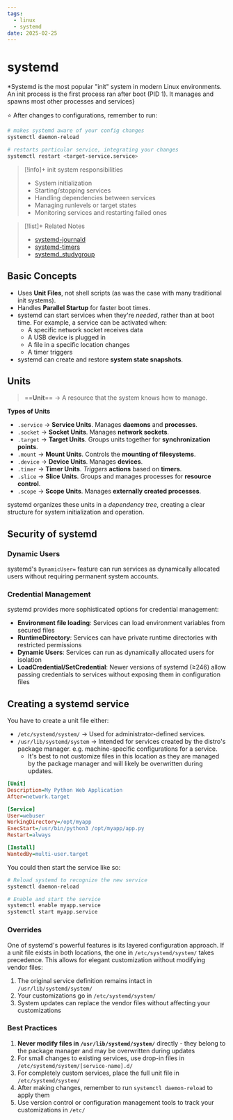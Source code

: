 ```yaml
---
tags:
  - linux
  - systemd
date: 2025-02-25
---
```

# systemd
*Systemd is the most popular "init" system in modern Linux environments. An init process is the first process ran after boot (PID 1). It manages and spawns most other processes and services}

⭐ After changes to configurations, remember to run:

```bash
# makes systemd aware of your config changes
systemctl daemon-reload 

# restarts particular service, integrating your changes
systemctl restart <target-service.service>
```

> [!info]+ init system responsibilities
> - System initialization
> - Starting/stopping services
> - Handling dependencies between services
> - Managing runlevels or target states
> - Monitoring services and restarting failed ones

> [!list]+ Related Notes
> - [systemd-journald](systemd-journald.md)
> - [systemd-timers](systemd-timers.md)
> - [systemd_studygroup](../Works-in-Progress/systemd_studygroup.md)

## Basic Concepts

- Uses **Unit Files**, not shell scripts (as was the case with many traditional init systems).
- Handles **Parallel Startup** for faster boot times.
- systemd can start services when they're *needed*, rather than at boot time. For example, a service can be activated when:
	- A specific network socket receives data
	- A USB device is plugged in
	- A file in a specific location changes
	- A timer triggers
- systemd can create and restore **system state snapshots**.

## Units
> ==**Unit**== → A resource that the system knows how to manage.

**Types of Units**
- `.service` → **Service Units**. Manages **daemons** and **processes**.
- `.socket` → **Socket Units**. Manages **network sockets**.
- `.target` → **Target Units**. Groups units together for **synchronization points**.
- `.mount` → **Mount Units**. Controls the **mounting of filesystems**.
- `.device` → **Device Units**. Manages **devices**.
- `.timer` → **Timer Units**. *Triggers* **actions** based on **timers**.
- `.slice` → **Slice Units**. Groups and manages processes for **resource control**.
- `.scope` → **Scope Units**. Manages **externally created processes**.

systemd organizes these units in a *dependency tree*, creating a clear structure for system initialization and operation.

## Security of systemd

### Dynamic Users
systemd's `DynamicUser=` feature can run services as dynamically allocated users without requiring permanent system accounts.

### Credential Management
systemd provides more sophisticated options for credential management:

- **Environment file loading**: Services can load environment variables from secured files
- **RuntimeDirectory**: Services can have private runtime directories with restricted permissions
- **Dynamic Users**: Services can run as dynamically allocated users for isolation
- **LoadCredential/SetCredential**: Newer versions of systemd (≥246) allow passing credentials to services without exposing them in configuration files

## Creating a systemd service
You have to create a unit file either:
- `/etc/systemd/system/` → Used for administrator-defined services.
- `/usr/lib/systemd/system` → Intended for services created by the distro's package manager. e.g. machine-specific configurations for a service.
	- It's best to not customize files in this location as they are managed by the package manager and will likely be overwritten during updates.

```ini
[Unit]
Description=My Python Web Application
After=network.target

[Service]
User=webuser
WorkingDirectory=/opt/myapp
ExecStart=/usr/bin/python3 /opt/myapp/app.py
Restart=always

[Install]
WantedBy=multi-user.target
```

You could then start the service like so:
```bash
# Reload systemd to recognize the new service
systemctl daemon-reload

# Enable and start the service
systemctl enable myapp.service
systemctl start myapp.service
```

### Overrides
One of systemd's powerful features is its layered configuration approach. If a unit file exists in both locations, the one in `/etc/systemd/system/` takes precedence. This allows for elegant customization without modifying vendor files:

1. The original service definition remains intact in `/usr/lib/systemd/system/`
2. Your customizations go in `/etc/systemd/system/`
3. System updates can replace the vendor files without affecting your customizations

### Best Practices

1. **Never modify files in `/usr/lib/systemd/system/`** directly - they belong to the package manager and may be overwritten during updates
2. For small changes to existing services, use drop-in files in `/etc/systemd/system/[service-name].d/`
3. For completely custom services, place the full unit file in `/etc/systemd/system/`
4. After making changes, remember to run `systemctl daemon-reload` to apply them
5. Use version control or configuration management tools to track your customizations in `/etc/`



